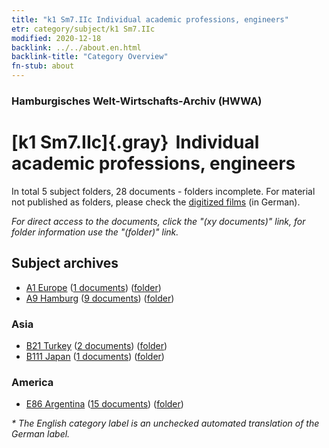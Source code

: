 ```yaml
---
title: "k1 Sm7.IIc Individual academic professions, engineers"
etr: category/subject/k1 Sm7.IIc
modified: 2020-12-18
backlink: ../../about.en.html
backlink-title: "Category Overview"
fn-stub: about
---
```


### Hamburgisches Welt-Wirtschafts-Archiv (HWWA)
# [k1 Sm7.IIc]{.gray}&#8201; Individual academic professions, engineers&#160; 





In total 5 subject folders, 28 documents - folders incomplete.
For material not published as folders, please check the [digitized films](/film/h1_sh) (in German).

_For direct access to the documents, click the "(xy documents)" link, for folder information use the "(folder)" link._

## Subject archives


- [A1 Europe](../../../geo/about.en.html#A1) (<a href="https://dfg-viewer.de/show/?tx_dlf[id]=https://pm20.zbw.eu/mets/sh/1408xx/140892/1447xx/144730/public.mets.en.xml" target="_blank">1 documents</a>) ([folder](http://purl.org/pressemappe20/folder/sh/140892,144730))
- [A9 Hamburg](../../../geo/about.en.html#A9) (<a href="https://dfg-viewer.de/show/?tx_dlf[id]=https://pm20.zbw.eu/mets/sh/1409xx/140905/1447xx/144730/public.mets.en.xml" target="_blank">9 documents</a>) ([folder](http://purl.org/pressemappe20/folder/sh/140905,144730))

### Asia

- [B21 Turkey](../../../geo/about.en.html#B21) (<a href="https://dfg-viewer.de/show/?tx_dlf[id]=https://pm20.zbw.eu/mets/sh/1411xx/141111/1447xx/144730/public.mets.en.xml" target="_blank">2 documents</a>) ([folder](http://purl.org/pressemappe20/folder/sh/141111,144730))
- [B111 Japan](../../../geo/about.en.html#B111) (<a href="https://dfg-viewer.de/show/?tx_dlf[id]=https://pm20.zbw.eu/mets/sh/1412xx/141272/1447xx/144730/public.mets.en.xml" target="_blank">1 documents</a>) ([folder](http://purl.org/pressemappe20/folder/sh/141272,144730))

### America

- [E86 Argentina](../../../geo/about.en.html#E86) (<a href="https://dfg-viewer.de/show/?tx_dlf[id]=https://pm20.zbw.eu/mets/sh/1416xx/141692/1447xx/144730/public.mets.en.xml" target="_blank">15 documents</a>) ([folder](http://purl.org/pressemappe20/folder/sh/141692,144730))


_* The English category label is an unchecked automated translation of the German label._

